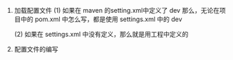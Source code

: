 1. 加载配置文件
    (1) 如果在 maven 的setting.xml中定义了
        <activation>
              <activeByDefault>dev</activeByDefault>
        </activation>
        那么，无论在项目中的 pom.xml 中怎么写，都是使用 settings.xml 中的 dev

    (2) 如果在 settings.xml 中没有定义，那么就是用工程中定义的

2. 配置文件的编写